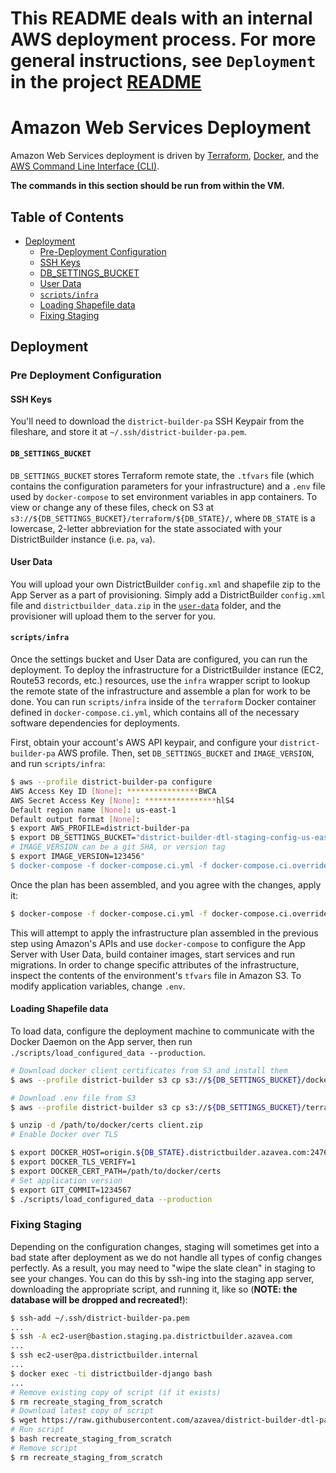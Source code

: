 # This README deals with an internal AWS deployment process. For more general instructions, see `Deployment` in the project [README](../README.markdown)

# Amazon Web Services Deployment

Amazon Web Services deployment is driven by [Terraform](https://terraform.io/), [Docker](https://www.docker.com/), and the [AWS Command Line Interface (CLI)](http://aws.amazon.com/cli/).

**The commands in this section should be run from within the VM.**

## Table of Contents

* [Deployment](#deployment)
    * [Pre-Deployment Configuration](#pre-deployment-configuration)
    * [SSH Keys](#ssh-keys)
    * [DB_SETTINGS_BUCKET](#db_settings_bucket)
    * [User Data](#user-data)
    * [`scripts/infra`](#scriptsinfra)
    * [Loading Shapefile data](#loading-shapefile-data)
    * [Fixing Staging](#fixing-staging)

## Deployment

### Pre Deployment Configuration

#### SSH Keys

You'll need to download the `district-builder-pa` SSH Keypair from the fileshare, and store it at `~/.ssh/district-builder-pa.pem`.

#### `DB_SETTINGS_BUCKET`

`DB_SETTINGS_BUCKET` stores Terraform remote state, the `.tfvars` file (which contains the configuration parameters for your infrastructure) and a `.env` file used by `docker-compose` to set environment variables in app containers. To view or change any of these files, check on S3 at `s3://${DB_SETTINGS_BUCKET}/terraform/${DB_STATE}/`, where `DB_STATE` is a lowercase, 2-letter abbreviation for the state associated with your DistrictBuilder instance (i.e. `pa`, `va`).

#### User Data

You will upload your own DistrictBuilder `config.xml` and shapefile zip to the App Server as a part of provisioning. Simply add a DistrictBuilder `config.xml` file and `districtbuilder_data.zip` in the [`user-data`](./user-data/) folder, and the provisioner will upload them to the server for you. 

#### `scripts/infra`
Once the settings bucket and User Data are configured, you can run the deployment. To deploy the infrastructure for a DistrictBuilder instance (EC2, Route53 records, etc.) resources, use the `infra` wrapper script to lookup the remote state of the infrastructure and assemble a plan for work to be done. You can run `scripts/infra` inside of the `terraform` Docker container defined in `docker-compose.ci.yml`, which contains all of the necessary software dependencies for deployments.

First, obtain your account's AWS API keypair, and configure your `district-builder-pa` AWS profile. Then, set `DB_SETTINGS_BUCKET` and `IMAGE_VERSION`, and run `scripts/infra`:


```bash
$ aws --profile district-builder-pa configure
AWS Access Key ID [None]: ****************BWCA 
AWS Secret Access Key [None]: ****************hlS4 
Default region name [None]: us-east-1 
Default output format [None]:
$ export AWS_PROFILE=district-builder-pa
$ export DB_SETTINGS_BUCKET="district-builder-dtl-staging-config-us-east-1"
# IMAGE_VERSION can be a git SHA, or version tag
$ export IMAGE_VERSION=123456"
$ docker-compose -f docker-compose.ci.yml -f docker-compose.ci.override.yml run --rm terraform ./scripts/infra plan
```

Once the plan has been assembled, and you agree with the changes, apply it:

```bash
$ docker-compose -f docker-compose.ci.yml -f docker-compose.ci.override.yml run --rm terraform ./scripts/infra apply
```

This will attempt to apply the infrastructure plan assembled in the previous step using Amazon's APIs and use `docker-compose` to configure the App Server with User Data, build container images, start services and run migrations. In order to change specific attributes of the infrastructure, inspect the contents of the environment's `tfvars` file in Amazon S3. To modify application variables, change `.env`.

#### Loading Shapefile data
To load data, configure the deployment machine to communicate with the Docker Daemon on the App server, then run `./scripts/load_configured_data --production`.

```bash
# Download docker client certificates from S3 and install them
$ aws --profile district-builder s3 cp s3://${DB_SETTINGS_BUCKET}/docker_certs/client/client.zip

# Download .env file from S3
$ aws --profile district-builder s3 cp s3://${DB_SETTINGS_BUCKET}/terraform/${DB_STATE}/.env .

$ unzip -d /path/to/docker/certs client.zip
# Enable Docker over TLS

$ export DOCKER_HOST=origin.${DB_STATE}.districtbuilder.azavea.com:2476
$ export DOCKER_TLS_VERIFY=1
$ export DOCKER_CERT_PATH=/path/to/docker/certs
# Set application version
$ export GIT_COMMIT=1234567
$ ./scripts/load_configured_data --production
```

### Fixing Staging
Depending on the configuration changes, staging will sometimes get into a bad state after deployment as we do not handle all types of config changes perfectly. As a result, you may need to "wipe the slate clean" in staging to see your changes. You can do this by ssh-ing into the staging app server, downloading the appropriate script, and running it, like so (**NOTE: the database will be dropped and recreated!**):

```bash
$ ssh-add ~/.ssh/district-builder-pa.pem
...
$ ssh -A ec2-user@bastion.staging.pa.districtbuilder.azavea.com
...
$ ssh ec2-user@pa.districtbuilder.internal
...
$ docker exec -ti districtbuilder-django bash
...
# Remove existing copy of script (if it exists)
$ rm recreate_staging_from_scratch
# Download latest copy of script
$ wget https://raw.githubusercontent.com/azavea/district-builder-dtl-pa/develop/scripts/recreate_staging_from_scratch
# Run script
$ bash recreate_staging_from_scratch
# Remove script
$ rm recreate_staging_from_scratch
```
